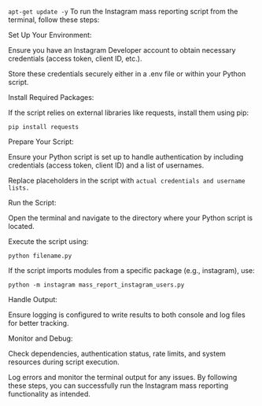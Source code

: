 `apt-get update -y`
To run the Instagram mass reporting script from the terminal, follow these steps:


Set Up Your Environment:

Ensure you have an Instagram Developer account to obtain necessary credentials (access token, client ID, etc.).

Store these credentials securely either in a .env file or within your Python script.



Install Required Packages:

If the script relies on external libraries like requests, install them using pip:

  `pip install requests`




Prepare Your Script:

Ensure your Python script is set up to handle authentication by including credentials (access token, client ID) and a list of usernames.

Replace placeholders in the script with  `actual credentials and username lists.`



Run the Script:

Open the terminal and navigate to the directory where your Python script is located.

Execute the script using:

 `python filename.py`


If the script imports modules from a specific package (e.g., instagram), use:

 `python -m instagram mass_report_instagram_users.py`




Handle Output:

Ensure logging is configured to write results to both console and log files for better tracking.



Monitor and Debug:

Check dependencies, authentication status, rate limits, and system resources during script execution.

Log errors and monitor the terminal output for any issues.
By following these steps, you can successfully run the Instagram mass reporting functionality as intended.
